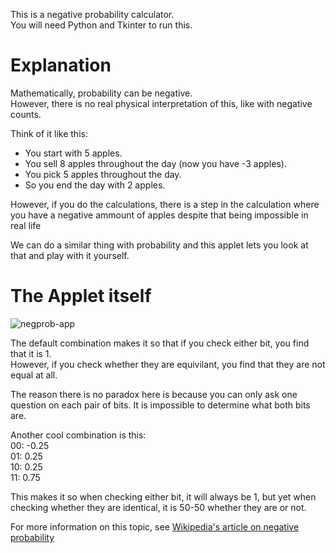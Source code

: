 This is a negative probability calculator.\
You will need Python and Tkinter to run this.

# Explanation
Mathematically, probability can be negative.\
However, there is no real physical interpretation of this, like with negative counts.

Think of it like this:
* You start with 5 apples.
* You sell 8 apples throughout the day (now you have -3 apples).
* You pick 5 apples throughout the day.
* So you end the day with 2 apples.

However, if you do the calculations, there is a step in the calculation
where you have a negative ammount of apples despite that being impossible in real life

We can do a similar thing with probability and this applet lets you look at that and play with it yourself.

# The Applet itself
![negprob-app](https://github.com/user-attachments/assets/f896da75-12c5-486a-8241-5da0f23e078b)

The default combination makes it so that if you check either bit, you find that it is 1.\
However, if you check whether they are equivilant, you find that they are not equal at all.

The reason there is no paradox here is because you can only ask one question on each pair of bits.
It is impossible to determine what both bits are.

Another cool combination is this:\
00: -0.25\
01: 0.25\
10: 0.25\
11: 0.75

This makes it so when checking either bit, it will always be 1, but yet when checking whether they are identical, it is 50-50 whether they are or not.

For more information on this topic, see [Wikipedia's article on negative probability](https://en.wikipedia.org/wiki/Negative_probability)
